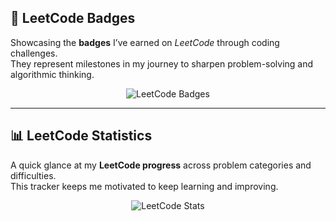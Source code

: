 ## 🏅 LeetCode Badges

Showcasing the **badges** I’ve earned on *LeetCode* through coding challenges.  
They represent milestones in my journey to sharpen problem-solving and algorithmic thinking.  

<p align="center">
  <img src="https://leetcode-badge-showcase.vercel.app/api?username=WpsCqRN4gq&theme=light&border=border&animated=false" alt="LeetCode Badges"/>
</p>

---

## 📊 LeetCode Statistics

A quick glance at my **LeetCode progress** across problem categories and difficulties.  
This tracker keeps me motivated to keep learning and improving.  

<p align="center">
  <img src="https://leetcard.jacoblin.cool/WpsCqRN4gq?theme=tokyonight&font=Nunito&ext=heatmap" alt="LeetCode Stats" />
</p>
